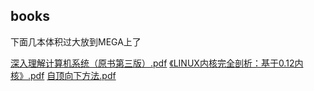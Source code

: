 ## books

下面几本体积过大放到MEGA上了

[深入理解计算机系统（原书第三版）.pdf](https://mega.nz/#!1KgCTT7D!vJ7pabwxG3E2RK96BVf9-YL5HPTFiU3SACIyb6bYoc0)
[《LINUX内核完全剖析：基于0.12内核》.pdf](https://mega.nz/#!JaJnjRpS!Br52ChFKiNrVPxT77j1-0m-R7g8obNIFNZwkKRyZCfg)
[自顶向下方法.pdf](https://mega.nz/#!VHAmQBBa!NLFE2S1n75kobxwLcKdU2BjFEkGe1sxa2SeSzG65lk4)